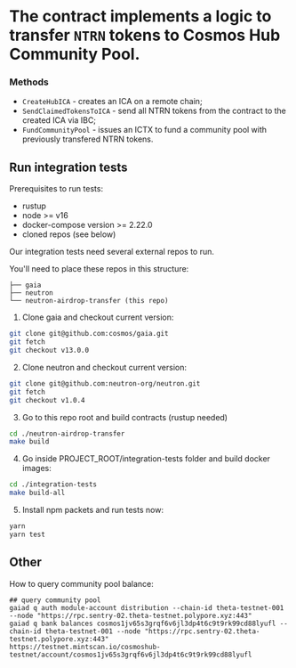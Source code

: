 # The contract implements a logic to transfer `NTRN` tokens to Cosmos Hub Community Pool.

### Methods

- `CreateHubICA` *-* creates an ICA on a remote chain;
- `SendClaimedTokensToICA` - send all NTRN tokens from the contract to the created ICA via IBC;
- `FundCommunityPool` *-* issues an ICTX to fund a community pool with previously transfered NTRN tokens.

## Run integration tests

Prerequisites to run tests:
- rustup
- node >= v16
- docker-compose version >= 2.22.0
- cloned repos (see below)

Our integration tests need several external repos to run.

You'll need to place these repos in this structure:
```
├── gaia
├── neutron
└── neutron-airdrop-transfer (this repo)
```

1. Clone gaia and checkout current version:
```sh
git clone git@github.com:cosmos/gaia.git
git fetch
git checkout v13.0.0
```

2. Clone neutron and checkout current version:
```sh
git clone git@github.com:neutron-org/neutron.git
git fetch
git checkout v1.0.4
```

3. Go to this repo root and build contracts (rustup needed)
```sh
cd ./neutron-airdrop-transfer
make build
```

4. Go inside PROJECT_ROOT/integration-tests folder and build docker images:
```sh
cd ./integration-tests
make build-all
```

5. Install npm packets and run tests now:
```sh
yarn
yarn test
```

## Other

How to query community pool balance:
```
## query community pool
gaiad q auth module-account distribution --chain-id theta-testnet-001 --node "https://rpc.sentry-02.theta-testnet.polypore.xyz:443"
gaiad q bank balances cosmos1jv65s3grqf6v6jl3dp4t6c9t9rk99cd88lyufl --chain-id theta-testnet-001 --node "https://rpc.sentry-02.theta-testnet.polypore.xyz:443"
https://testnet.mintscan.io/cosmoshub-testnet/account/cosmos1jv65s3grqf6v6jl3dp4t6c9t9rk99cd88lyufl
```
